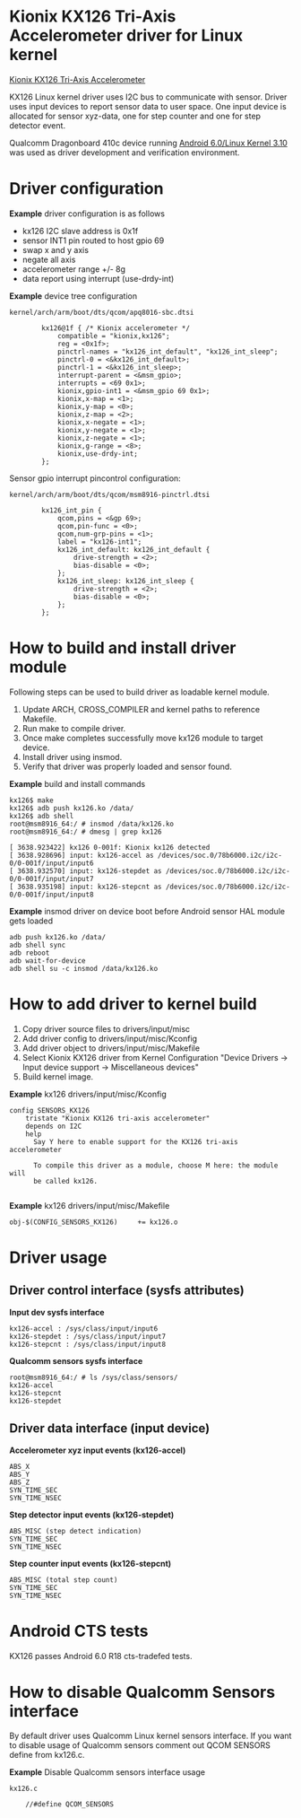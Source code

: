 # Kionix KX126 Tri-Axis Accelerometer driver for Linux kernel #

[Kionix KX126 Tri-Axis Accelerometer](http://www.kionix.com/product/KX126-1063)

KX126 Linux kernel driver uses I2C bus to communicate with sensor. Driver uses input devices to report sensor data to user space. One input device is allocated for sensor xyz-data, one for step counter and one for step detector event. 

Qualcomm Dragonboard 410c device running [Android 6.0/Linux Kernel 3.10](https://developer.qualcomm.com/hardware/dragonboard-410c) was used as driver development and verification environment.


# Driver configuration #

**Example** driver configuration is as follows

- kx126 I2C slave address is 0x1f
- sensor INT1 pin routed to host gpio 69
- swap x and y axis
- negate all axis
- accelerometer range +/- 8g
- data report using interrupt (use-drdy-int)


**Example** device tree configuration
```
kernel/arch/arm/boot/dts/qcom/apq8016-sbc.dtsi

		kx126@1f { /* Kionix accelerometer */
			compatible = "kionix,kx126";
			reg = <0x1f>;
			pinctrl-names = "kx126_int_default", "kx126_int_sleep";
			pinctrl-0 = <&kx126_int_default>;
			pinctrl-1 = <&kx126_int_sleep>;
			interrupt-parent = <&msm_gpio>;
			interrupts = <69 0x1>;
			kionix,gpio-int1 = <&msm_gpio 69 0x1>;
			kionix,x-map = <1>;
			kionix,y-map = <0>;
			kionix,z-map = <2>;
			kionix,x-negate = <1>;
			kionix,y-negate = <1>;
			kionix,z-negate = <1>;
			kionix,g-range = <8>;
			kionix,use-drdy-int;
		};
```
Sensor gpio interrupt pincontrol configuration:
```
kernel/arch/arm/boot/dts/qcom/msm8916-pinctrl.dtsi

		kx126_int_pin {
			qcom,pins = <&gp 69>;
			qcom,pin-func = <0>;
			qcom,num-grp-pins = <1>;
			label = "kx126-int1";
			kx126_int_default: kx126_int_default {
				drive-strength = <2>;
				bias-disable = <0>;
			};
			kx126_int_sleep: kx126_int_sleep {
				drive-strength = <2>;
				bias-disable = <0>;
			};
		};
```
# How to build and install driver module #

Following steps can be used to build driver as loadable kernel module.

1. Update ARCH, CROSS_COMPILER and kernel paths to reference Makefile.
2. Run make to compile driver.
3. Once make completes successfully move kx126 module to target device.
4. Install driver using insmod. 
5. Verify that driver was properly loaded and sensor found.

**Example** build and install commands
```
kx126$ make
kx126$ adb push kx126.ko /data/
kx126$ adb shell
root@msm8916_64:/ # insmod /data/kx126.ko
root@msm8916_64:/ # dmesg | grep kx126

[ 3638.923422] kx126 0-001f: Kionix kx126 detected
[ 3638.928696] input: kx126-accel as /devices/soc.0/78b6000.i2c/i2c-0/0-001f/input/input6
[ 3638.932570] input: kx126-stepdet as /devices/soc.0/78b6000.i2c/i2c-0/0-001f/input/input7
[ 3638.935198] input: kx126-stepcnt as /devices/soc.0/78b6000.i2c/i2c-0/0-001f/input/input8
```

**Example** insmod driver on device boot before Android sensor HAL module gets loaded
```
adb push kx126.ko /data/
adb shell sync
adb reboot
adb wait-for-device
adb shell su -c insmod /data/kx126.ko
```

# How to add driver to kernel build #

1. Copy driver source files to drivers/input/misc
2. Add driver config to drivers/input/misc/Kconfig
3. Add driver object to drivers/input/misc/Makefile
4. Select Kionix KX126 driver from Kernel Configuration "Device Drivers -> Input device support -> Miscellaneous devices" 
5. Build kernel image.

**Example** kx126 drivers/input/misc/Kconfig
```
config SENSORS_KX126
	tristate "Kionix KX126 tri-axis accelerometer"
	depends on I2C
	help
	  Say Y here to enable support for the KX126 tri-axis accelerometer

	  To compile this driver as a module, choose M here: the module will
	  be called kx126.
	  
```

**Example** kx126 drivers/input/misc/Makefile
```
obj-$(CONFIG_SENSORS_KX126)		+= kx126.o
```

# Driver usage #

## Driver control interface (sysfs attributes) ##

**Input dev sysfs interface**
```
kx126-accel : /sys/class/input/input6
kx126-stepdet : /sys/class/input/input7
kx126-stepcnt : /sys/class/input/input8
```

**Qualcomm sensors sysfs interface**
```
root@msm8916_64:/ # ls /sys/class/sensors/
kx126-accel
kx126-stepcnt
kx126-stepdet
```

## Driver data interface (input device) ##

**Accelerometer xyz input events (kx126-accel)**
```
ABS_X 
ABS_Y
ABS_Z
SYN_TIME_SEC
SYN_TIME_NSEC
```

**Step detector input events (kx126-stepdet)**
```
ABS_MISC (step detect indication)
SYN_TIME_SEC
SYN_TIME_NSEC
```

**Step counter input events (kx126-stepcnt)**
```
ABS_MISC (total step count)
SYN_TIME_SEC
SYN_TIME_NSEC
```

# Android CTS tests #

KX126 passes Android 6.0 R18 cts-tradefed tests.

# How to disable Qualcomm Sensors interface #

By default driver uses Qualcomm Linux kernel sensors interface. If you want to disable usage of Qualcomm sensors comment out QCOM SENSORS define from kx126.c. 

**Example** Disable Qualcomm sensors interface usage

```
kx126.c

	//#define QCOM_SENSORS
```
